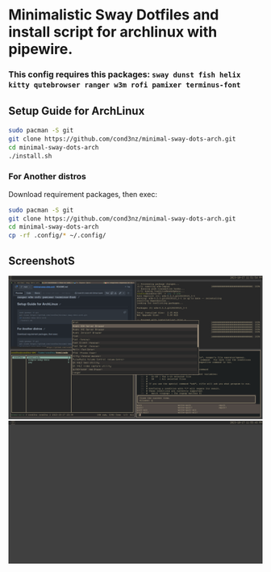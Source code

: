 # Minimalistic Sway Dotfiles and install script for archlinux with pipewire.

### This config requires this packages: ```sway dunst fish helix kitty qutebrowser ranger w3m rofi pamixer terminus-font```

## Setup Guide for ArchLinux
```sh
sudo pacman -S git
git clone https://github.com/cond3nz/minimal-sway-dots-arch.git
cd minimal-sway-dots-arch
./install.sh
```
### For Another distros
Download requirement packages, then exec:
```sh
sudo pacman -S git
git clone https://github.com/cond3nz/minimal-sway-dots-arch.git
cd minimal-sway-dots-arch
cp -rf .config/* ~/.config/
```
## ScreenshotS
![Alt text](screenshot.png)
![Alt text](screenshot1.png)
